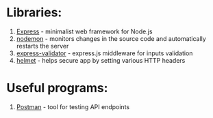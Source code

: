 # Libraries:

1. [Express](https://expressjs.com/) - minimalist web framework for Node.js
2. [nodemon](https://nodemon.io/) - monitors changes in the source code and automatically restarts the server
3. [express-validator](https://express-validator.github.io/docs/) - express.js middleware for inputs validation
4. [helmet](https://github.com/helmetjs/helmet) - helps secure app by setting various HTTP headers

# Useful programs:

1. [Postman](https://www.postman.com/) - tool for testing API endpoints